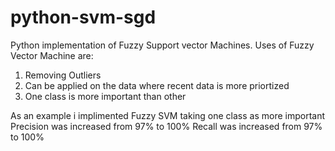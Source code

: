 

# python-svm-sgd
Python implementation of Fuzzy Support vector Machines.
Uses of Fuzzy Vector Machine are:
1. Removing Outliers
2. Can be applied on the data where recent data is more priortized
3. One class is more important than other

As an example i implimented Fuzzy SVM taking one class as more important
Precision was increased from 97% to 100%
Recall was increased from 97% to 100%


